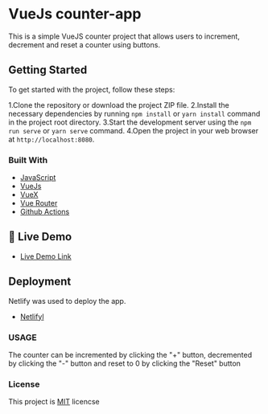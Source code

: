 # VueJs counter-app
This is a simple VueJS counter project that allows users to increment, decrement and reset a counter using buttons.

## Getting Started
To get started with the project, follow these steps:

1.Clone the repository or download the project ZIP file.
2.Install the necessary dependencies by running `npm install` or `yarn install` command in the project root directory.
3.Start the development server using the `npm run serve` or `yarn serve` command.
4.Open the project in your web browser at `http://localhost:8080`.

### Built With
 + [JavaScript](https://javascript.info/) 
 + [VueJs](https://vuejs.org/) 
 + [VueX](https://vuex.vuejs.org/) 
 + [Vue Router](https://router.vuejs.org/) 
 + [Github Actions](https://docs.github.com/en/actions/)

## 🚀 Live Demo <a name='live-demo'></a>
- [Live Demo Link](https://altschool-third-exam.netlify.app/counter)


## Deployment
Netlify was used to deploy the app. 
 + [Netlifyl](https://www.netlify.com/)


### USAGE
The counter can be incremented by clicking the "+" button, decremented by clicking the "-" button and reset to 0 by clicking the "Reset" button

### License <a name='license'></a>
This project is [MIT](./LICENSE) licencse

